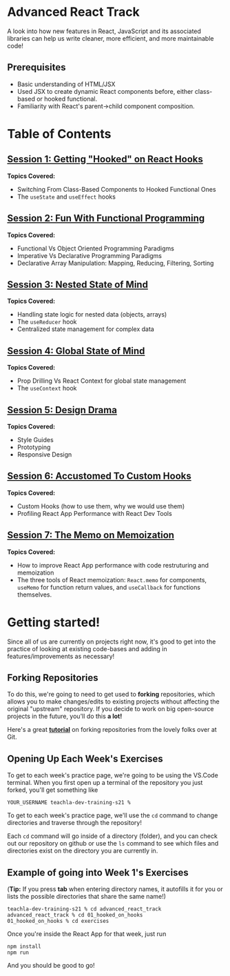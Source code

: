 # Advanced React Track

A look into how new features in React, JavaScript and its associated libraries can help us write cleaner, more efficient, and more maintainable code!

## Prerequisites

- Basic understanding of HTML/JSX
- Used JSX to create dynamic React components before, either class-based or hooked functional.
- Familiarity with React's parent->child component composition.

# Table of Contents

## [Session 1: Getting "Hooked" on React Hooks](https://github.com/uclaacm/teach-la-dev-training-s21/tree/main/advanced_react_track/01_hooked_on_hooks)

**Topics Covered:**

- Switching From Class-Based Components to Hooked Functional Ones
- The `useState` and `useEffect` hooks

## [Session 2: Fun With Functional Programming](https://github.com/uclaacm/teach-la-dev-training-s21/tree/main/advanced_react_track/02_fun_with_functions)

**Topics Covered:**

- Functional Vs Object Oriented Programming Paradigms
- Imperative Vs Declarative Programming Paradigms
- Declarative Array Manipulation: Mapping, Reducing, Filtering, Sorting

## [Session 3: Nested State of Mind](https://github.com/uclaacm/teach-la-dev-training-s21/tree/main/advanced_react_track/03_nested_state_of_mind)

**Topics Covered:**

- Handling state logic for nested data (objects, arrays)
- The `useReducer` hook
- Centralized state management for complex data

## [Session 4: Global State of Mind](https://github.com/uclaacm/teach-la-dev-training-s21/tree/main/advanced_react_track/04_global_state_of_mind)

**Topics Covered:**

- Prop Drilling Vs React Context for global state management
- The `useContext` hook

## [Session 5: Design Drama](https://github.com/uclaacm/teach-la-dev-training-s21/tree/main/advanced_react_track/05_design_drama)

**Topics Covered:**

- Style Guides
- Prototyping
- Responsive Design

## [Session 6: Accustomed To Custom Hooks](https://github.com/uclaacm/teach-la-dev-training-s21/tree/main/advanced_react_track/06_accustomed_to_custom_hooks)

**Topics Covered:**

- Custom Hooks (how to use them, why we would use them)
- Profiling React App Performance with React Dev Tools

## [Session 7: The Memo on Memoization](https://github.com/uclaacm/teach-la-dev-training-s21/tree/main/advanced_react_track/07_the_memo_on_memoization)

**Topics Covered:**

- How to improve React App performance with code restruturing and memoization
- The three tools of React memoization: `React.memo` for components, `useMemo` for function return values, and `useCallback` for functions themselves.

# Getting started!

Since all of us are currently on projects right now, it's good to get into the practice of looking at existing code-bases and adding in features/improvements as necessary!

## Forking Repositories

To do this, we're going to need to get used to **forking** repositories, which allows you to make changes/edits to existing projects without affecting the original "upstream" repository. If you decide to work on big open-source projects in the future, you'll do this **a lot!**

Here's a great [**tutorial**](https://docs.github.com/en/github/getting-started-with-github/fork-a-repo) on forking repositories from the lovely folks over at Git.

## Opening Up Each Week's Exercises

To get to each week's practice page, we're going to be using the VS.Code terminal. When you first open up a terminal of the repository you just forked, you'll get something like

`YOUR_USERNAME teachla-dev-training-s21 % `

To get to each week's practice page, we'll use the `cd` command to change directories and traverse through the repository!

Each `cd` command will go inside of a directory (folder), and you can check out our repository on github or use the `ls` command to see which files and directories exist on the directory you are currently in.

## Example of going into Week 1's Exercises

(**Tip:** If you press **tab** when entering directory names, it autofills it for you or lists the possible directories that share the same name!)

```
teachla-dev-training-s21 % cd advanced_react_track
advanced_react_track % cd 01_hooked_on_hooks
01_hooked_on_hooks % cd exercises
```

Once you're inside the React App for that week, just run

```
npm install
npm run
```

And you should be good to go!
